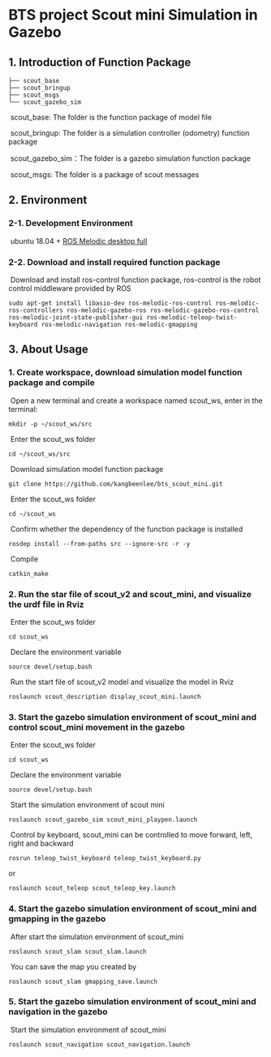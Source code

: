 # BTS project Scout mini Simulation in Gazebo

## 1.	Introduction of Function Package

```
├── scout_base
├── scout_bringup
├── scout_msgs
└── scout_gazebo_sim
```

​	scout_base: The folder is the function package of model file

​	scout_bringup: The folder is a simulation controller (odometry) function package

​	scout_gazebo_sim：The folder is a gazebo simulation function package

​	scout_msgs: The folder is a package of scout messages



## 2.	Environment

### 2-1. Development Environment

​	ubuntu 18.04 + [ROS Melodic desktop full](http://wiki.ros.org/melodic/Installation/Ubuntu)

### 2-2. Download and install required function package

​	Download and install ros-control function package, ros-control is the robot control middleware provided by ROS

```
sudo apt-get install libasio-dev ros-melodic-ros-control ros-melodic-ros-controllers ros-melodic-gazebo-ros ros-melodic-gazebo-ros-control ros-melodic-joint-state-publisher-gui ros-melodic-teleop-twist-keyboard ros-melodic-navigation ros-melodic-gmapping

```



## 3.	About Usage

### 1.	Create workspace, download simulation model function package and compile

​		Open a new terminal and create a workspace named scout_ws, enter in the terminal:

```
mkdir -p ~/scout_ws/src
```

​		Enter the scout_ws folder

```
cd ~/scout_ws/src
```

​		Download simulation model function package

```
git clone https://github.com/kangbeenlee/bts_scout_mini.git
```

​		Enter the scout_ws folder

```
cd ~/scout_ws
```

​		Confirm whether the dependency of the function package is installed
```
rosdep install --from-paths src --ignore-src -r -y 
```

​		Compile

```
catkin_make
```



### 2.	Run the star file of scout_v2 and scout_mini, and visualize the urdf file in Rviz

​	Enter the scout_ws folder

```
cd scout_ws
```

​	Declare the environment variable

```
source devel/setup.bash
```

​	Run the start file of scout_v2 model and visualize the model in Rviz

```
roslaunch scout_description display_scout_mini.launch 
```



### 3.	Start the gazebo simulation environment of scout_mini and control scout_mini movement in the gazebo

​	Enter the scout_ws folder

```
cd scout_ws
```

​	Declare the environment variable

```
source devel/setup.bash
```

​	Start the simulation environment of scout mini

```
roslaunch scout_gazebo_sim scout_mini_playpen.launch
```

​	Control by keyboard, scout_mini can be controlled to move forward, left, right and backward

```
rosrun teleop_twist_keyboard teleop_twist_keyboard.py 
```

or

```
roslaunch scout_teleop scout_teleop_key.launch
```


### 4. Start the gazebo simulation environment of scout_mini and gmapping in the gazebo
​ After start the simulation environment of scout_mini

```
roslaunch scout_slam scout_slam.launch
```

​ You can save the map you created by

```
roslaunch scout_slam gmapping_save.launch
```

### 5. Start the gazebo simulation environment of scout_mini and navigation in the gazebo
​ Start the simulation environment of scout_mini

```
roslaunch scout_navigation scout_navigation.launch
```
